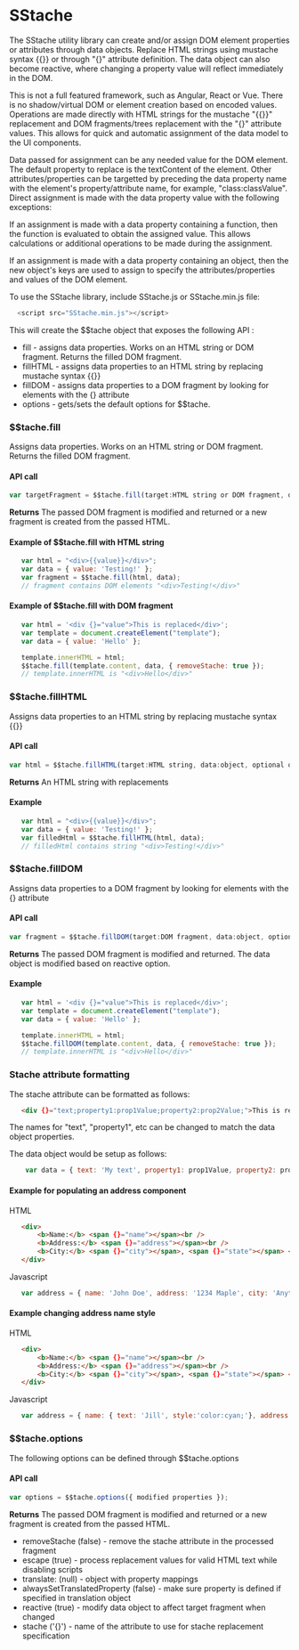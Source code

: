 # SStache
The SStache utility library can create and/or assign DOM element properties or attributes through data objects. Replace HTML strings using mustache syntax {{}} or through "{}" attribute definition. The data object can also become reactive, where changing a property value will reflect immediately in the DOM.

This is not a full featured framework, such as Angular, React or Vue. There is no shadow/virtual DOM or element creation based on encoded values. Operations are made directly with HTML strings for the mustache "{{}}" replacement and DOM fragments/trees replacement with the "{}" attribute values. This allows for quick and automatic assignment of the data model to the UI components.

Data passed for assignment can be any needed value for the DOM element. The default property to replace is the textContent of the element. Other attributes/properties can be targetted by preceding the data property name with the element's property/attribute name, for example, "class:classValue". Direct assignment is made with the data property value with the following exceptions:

 If an assignment is made with a data property containing a function, then the function is evaluated to obtain the assigned value. This allows calculations or additional operations to be made during the assignment.
 
 If an assignment is made with a data property containing an object, then the new object's keys are used to assign to specify the attributes/properties and values of the DOM element.

To use the SStache library, include SStache.js or SStache.min.js file:

 ```javascript
   <script src="SStache.min.js"></script>
```
This will create the $$tache object that exposes the following API :

* fill - assigns data properties. Works on an HTML string or DOM fragment. Returns the filled DOM fragment.
* fillHTML - assigns data properties to an HTML string by replacing mustache syntax {{}}
* fillDOM - assigns data properties to a DOM fragment by looking for elements with the {} attribute
* options - gets/sets the default options for $$tache.

### $$tache.fill

Assigns data properties. Works on an HTML string or DOM fragment. Returns the filled DOM fragment.

#### API call

 ```javascript
var targetFragment = $$tache.fill(target:HTML string or DOM fragment, data:object, optional options:object);
```

**Returns**
The passed DOM fragment is modified and returned or a new fragment is created from the passed HTML.

#### Example of $$tache.fill with HTML string

 ```javascript
    var html = "<div>{{value}}</div>";
    var data = { value: 'Testing!' };
    var fragment = $$tache.fill(html, data);
    // fragment contains DOM elements "<div>Testing!</div>"
```

#### Example of $$tache.fill with DOM fragment

 ```javascript
    var html = '<div {}="value">This is replaced</div>';
    var template = document.createElement("template");
    var data = { value: 'Hello' };

    template.innerHTML = html;
    $$tache.fill(template.content, data, { removeStache: true });
    // template.innerHTML is "<div>Hello</div>"
```

### $$tache.fillHTML

Assigns data properties to an HTML string by replacing mustache syntax {{}}

#### API call

 ```javascript
var html = $$tache.fillHTML(target:HTML string, data:object, optional options:object);
```

**Returns**
An HTML string with replacements

#### Example

 ```javascript
    var html = "<div>{{value}}</div>";
    var data = { value: 'Testing!' };
    var filledHtml = $$tache.fillHTML(html, data);
    // filledHtml contains string "<div>Testing!</div>"
```

### $$tache.fillDOM

Assigns data properties to a DOM fragment by looking for elements with the {} attribute

#### API call

 ```javascript
var fragment = $$tache.fillDOM(target:DOM fragment, data:object, optional options:object);
```

**Returns**
The passed DOM fragment is modified and returned. The data object is modified based on reactive option.

#### Example

 ```javascript
    var html = '<div {}="value">This is replaced</div>';
    var template = document.createElement("template");
    var data = { value: 'Hello' };

    template.innerHTML = html;
    $$tache.fillDOM(template.content, data, { removeStache: true });
    // template.innerHTML is "<div>Hello</div>"
```

### Stache attribute formatting

The stache attribute can be formatted as follows:

 ```html
    <div {}="text;property1:prop1Value;property2:prop2Value;">This is replaced by default</div>
```

The names for "text", "property1", etc can be changed to match the data object properties.

The data object would be setup as follows:

 ```javascript
     var data = { text: 'My text', property1: prop1Value, property2: prop2Value };
```


#### Example for populating an address component

HTML
 ```html
    <div>
        <b>Name:</b> <span {}="name"></span><br />
        <b>Address:</b> <span {}="address"></span><br />
        <b>City:</b> <span {}="city"></span>, <span {}="state"></span> <b>Zipcode:</b> <span {}="zipcode" data-storage=""></span><br />
    </div>
```

Javascript
 ```javascript
    var address = { name: 'John Doe', address: '1234 Maple', city: 'Anytown', state: 'US', zipcode: '80000' };
```


#### Example changing address name style

HTML
 ```html
    <div>
        <b>Name:</b> <span {}="name"></span><br />
        <b>Address:</b> <span {}="address"></span><br />
        <b>City:</b> <span {}="city"></span>, <span {}="state"></span> <b>Zipcode:</b> <span {}="zipcode" data-storage=""></span><br />
    </div>
```

Javascript
 ```javascript
    var address = { name: { text: 'Jill', style:'color:cyan;'}, address: '1234 Maple', city: 'Anytown', state: 'US', zipcode: '80000' };
```

### $$tache.options

The following options can be defined through $$tache.options

#### API call

 ```javascript
var options = $$tache.options({ modified properties });
```

**Returns**
The passed DOM fragment is modified and returned or a new fragment is created from the passed HTML.

* removeStache (false) - remove the stache attribute in the processed fragment
* escape (true) - process replacement values for valid HTML text while disabling scripts
* translate: (null) - object with property mappings
* alwaysSetTranslatedProperty (false) - make sure property is defined if specified in translation object
* reactive (true) - modify data object to affect target fragment when changed
* stache ('{}') - name of the attribute to use for stache replacement specification


